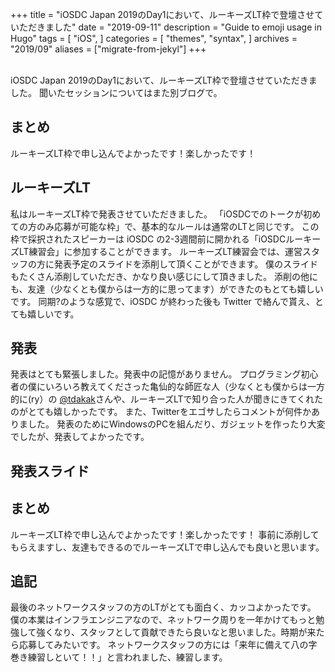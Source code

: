 +++
title = "iOSDC Japan 2019のDay1において、ルーキーズLT枠で登壇させていただきました"
date = "2019-09-11"
description = "Guide to emoji usage in Hugo"
tags = [
    "iOS",
]
categories = [
    "themes",
    "syntax",
]
archives = "2019/09"
aliases = ["migrate-from-jekyl"]
+++

<br>
iOSDC Japan 2019のDay1において、ルーキーズLT枠で登壇させていただきました。
聞いたセッションについてはまた別ブログで。
<br>

## まとめ
ルーキーズLT枠で申し込んでよかったです！楽しかったです！

## ルーキーズLT
私はルーキーズLT枠で発表させていただきました。
「iOSDCでのトークが初めての方のみ応募が可能な枠」で、基本的なルールは通常のLTと同じです。
この枠で採択されたスピーカーは iOSDC の2-3週間前に開かれる「iOSDCルーキーズLT練習会」に参加することができます。
ルーキーズLT練習会では、運営スタッフの方に発表予定のスライドを添削して頂くことができます。
僕のスライドもたくさん添削していただき、かなり良い感じにして頂きました。
添削の他にも、友達（少なくとも僕からは一方的に思ってます）ができたのもとても嬉しいです。
同期?のような感覚で、iOSDC が終わった後も Twitter で絡んで貰え、とても嬉しいです。

## 発表
発表はとても緊張しました。発表中の記憶がありません。
プログラミング初心者の僕にいろいろ教えてくださった亀仙的な師匠な人（少なくとも僕からは一方的に(ry）の [@tdakak](https://twitter.com/tdakak)さんや、ルーキーズLTで知り合った人が聞きにきてくれたのがとても嬉しかったです。
また、Twitterをエゴサしたらコメントが何件かありました。
発表のためにWindowsのPCを組んだり、ガジェットを作ったり大変でしたが、発表してよかったです。

## 発表スライド
<script async class="speakerdeck-embed" data-id="873317dc017547ec8819ab17e715a110" data-ratio="1.77777777777778" src="//speakerdeck.com/assets/embed.js"></script>

## まとめ
ルーキーズLT枠で申し込んでよかったです！楽しかったです！
事前に添削してもらえますし、友達もできるのでルーキーズLTで申し込んでも良いと思います。

## 追記
最後のネットワークスタッフの方のLTがとても面白く、カッコよかったです。
僕の本業はインフラエンジニアなので、ネットワーク周りを一年かけてもっと勉強して強くなり、スタッフとして貢献できたら良いなと思いました。時期が来たら応募してみたいです。
ネットワークスタッフの方には「来年に備えて八の字巻き練習しといて！！」と言われました、練習します。
